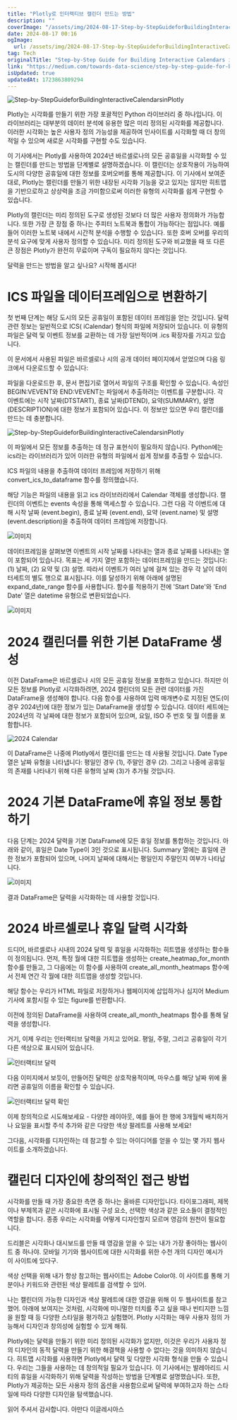 ```yaml
---
title: "Plotly로 인터랙티브 캘린더 만드는 방법"
description: ""
coverImage: "/assets/img/2024-08-17-Step-by-StepGuideforBuildingInteractiveCalendarsinPlotly_0.png"
date: 2024-08-17 00:16
ogImage:
  url: /assets/img/2024-08-17-Step-by-StepGuideforBuildingInteractiveCalendarsinPlotly_0.png
tag: Tech
originalTitle: "Step-by-Step Guide for Building Interactive Calendars in Plotly"
link: "https://medium.com/towards-data-science/step-by-step-guide-for-building-interactive-calendars-in-plotly-277053f6ee7c"
isUpdated: true
updatedAt: 1723863809294
---
```


![Step-by-StepGuideforBuildingInteractiveCalendarsinPlotly](/assets/img/2024-08-17-Step-by-StepGuideforBuildingInteractiveCalendarsinPlotly_0.png)

Plotly는 시각화를 만들기 위한 가장 포괄적인 Python 라이브러리 중 하나입니다. 이 라이브러리는 대부분의 데이터 분석에 유용한 많은 미리 정의된 시각화를 제공합니다. 이러한 시각화는 높은 사용자 정의 가능성을 제공하여 인사이트를 시각화할 때 더 창의적일 수 있으며 새로운 시각화를 구현할 수도 있습니다.

이 기사에서는 Plotly를 사용하여 2024년 바르셀로나의 모든 공휴일을 시각화할 수 있는 캘린더를 만드는 방법을 단계별로 설명하겠습니다. 이 캘린더는 상호작용이 가능하여 도시의 다양한 공휴일에 대한 정보를 호버오버를 통해 제공합니다. 이 기사에서 보여준대로, Plotly는 캘린더를 만들기 위한 내장된 시각화 기능을 갖고 있지는 않지만 히트맵을 기반으로하고 상상력을 조금 가미함으로써 이러한 유형의 시각화를 쉽게 구현할 수 있습니다.

Plotly의 캘린더는 미리 정의된 도구로 생성된 것보다 더 많은 사용자 정의화가 가능합니다. 또한 가장 큰 장점 중 하나는 주피터 노트북과 통합이 가능하다는 점입니다. 예를 들어 이러한 노트북 내에서 시간적 분석을 수행할 수 있습니다. 또한 호버 오버를 우리의 분석 요구에 맞게 사용자 정의할 수 있습니다. 미리 정의된 도구와 비교했을 때 또 다른 큰 장점은 Plotly가 완전히 무료이며 구독이 필요하지 않다는 것입니다.

<div class="content-ad"></div>

달력을 만드는 방법을 알고 싶나요? 시작해 봅시다!

# ICS 파일을 데이터프레임으로 변환하기

첫 번째 단계는 해당 도시의 모든 공휴일이 포함된 데이터 프레임을 얻는 것입니다. 달력 관련 정보는 일반적으로 ICS( iCalendar) 형식의 파일에 저장되어 있습니다. 이 유형의 파일은 달력 및 이벤트 정보를 교환하는 데 가장 일반적이며 .ics 확장자를 가지고 있습니다.

이 문서에서 사용된 파일은 바르셀로나 시의 공개 데이터 페이지에서 얻었으며 다음 링크에서 다운로드할 수 있습니다:

<div class="content-ad"></div>

파일을 다운로드한 후, 문서 편집기로 열어서 파일의 구조를 확인할 수 있습니다. 속성인 BEGIN:VEVENT와 END:VEVENT는 파일에서 추출하려는 이벤트를 구분합니다. 각 이벤트에는 시작 날짜(DTSTART), 종료 날짜(DTEND), 요약(SUMMARY), 설명(DESCRIPTION)에 대한 정보가 포함되어 있습니다. 이 정보만 있으면 우리 캘린더를 만드는 데 충분합니다.

![Step-by-StepGuideforBuildingInteractiveCalendarsinPlotly](/assets/img/2024-08-17-Step-by-StepGuideforBuildingInteractiveCalendarsinPlotly_1.png)

이 파일에서 모든 정보를 추출하는 데 정규 표현식이 필요하지 않습니다. Python에는 ics라는 라이브러리가 있어 이러한 유형의 파일에서 쉽게 정보를 추출할 수 있습니다.

ICS 파일의 내용을 추출하여 데이터 프레임에 저장하기 위해 convert_ics_to_dataframe 함수를 정의했습니다.

<div class="content-ad"></div>

해당 기능은 파일의 내용을 읽고 ics 라이브러리에서 Calendar 객체를 생성합니다. 캘린더의 이벤트는 events 속성을 통해 액세스할 수 있습니다. 그런 다음 각 이벤트에 대해 시작 날짜 (event.begin), 종료 날짜 (event.end), 요약 (event.name) 및 설명 (event.description)을 추출하여 데이터 프레임에 저장합니다.

![이미지](/assets/img/2024-08-17-Step-by-StepGuideforBuildingInteractiveCalendarsinPlotly_2.png)

데이터프레임을 살펴보면 이벤트의 시작 날짜를 나타내는 열과 종료 날짜를 나타내는 열이 포함되어 있습니다. 목표는 세 가지 열만 포함하는 데이터프레임을 만드는 것입니다: (1) 날짜, (2) 요약 및 (3) 설명. 따라서 이벤트가 여러 날에 걸쳐 있는 경우 각 날이 데이터세트의 별도 행으로 표시됩니다. 이를 달성하기 위해 아래에 설명된 expand_date_range 함수를 사용합니다. 함수를 적용하기 전에 'Start Date'와 'End Date' 열은 datetime 유형으로 변환되었습니다.

![이미지](/assets/img/2024-08-17-Step-by-StepGuideforBuildingInteractiveCalendarsinPlotly_3.png)

<div class="content-ad"></div>

# 2024 캘린더를 위한 기본 DataFrame 생성

이전 DataFrame은 바르셀로나 시의 모든 공휴일 정보를 포함하고 있습니다. 하지만 이 모든 정보를 Plotly로 시각화하려면, 2024 캘린더의 모든 관련 데이터를 가진 DataFrame을 생성해야 합니다. 다음 함수를 사용하여 입력 매개변수로 지정된 연도(이 경우 2024년)에 대한 정보가 있는 DataFrame을 생성할 수 있습니다. 데이터 세트에는 2024년의 각 날짜에 대한 정보가 포함되어 있으며, 요일, ISO 주 번호 및 월 이름을 포함합니다.

![2024 Calendar](/assets/img/2024-08-17-Step-by-StepGuideforBuildingInteractiveCalendarsinPlotly_4.png)

이 DataFrame은 나중에 Plotly에서 캘린더를 만드는 데 사용될 것입니다. Date Type 열은 날짜 유형을 나타냅니다: 평일인 경우 (1), 주말인 경우 (2). 그리고 나중에 공휴일의 존재를 나타내기 위해 다른 유형의 날짜 (3)가 추가될 것입니다.

<div class="content-ad"></div>

# 2024 기본 DataFrame에 휴일 정보 통합하기

다음 단계는 2024 달력을 기본 DataFrame에 모든 휴일 정보를 통합하는 것입니다. 아래와 같이, 휴일은 Date Type이 3인 것으로 표시됩니다. Summary 열에는 휴일에 관한 정보가 포함되어 있으며, 나머지 날짜에 대해서는 평일인지 주말인지 여부가 나타납니다.

![이미지](/assets/img/2024-08-17-Step-by-StepGuideforBuildingInteractiveCalendarsinPlotly_5.png)

결과 DataFrame은 달력을 시각화하는 데 사용할 것입니다.

<div class="content-ad"></div>

# 2024 바르셀로나 휴일 달력 시각화

드디어, 바르셀로나 시내의 2024 달력 및 휴일을 시각화하는 히트맵을 생성하는 함수들이 정의됩니다. 먼저, 특정 월에 대한 히트맵을 생성하는 create_heatmap_for_month 함수를 만들고, 그 다음에는 이 함수를 사용하여 create_all_month_heatmaps 함수에서 전체 연간 각 월에 대한 히트맵을 생성할 것입니다.

해당 함수는 우리가 HTML 파일로 저장하거나 웹페이지에 삽입하거나 심지어 Medium 기사에 포함시킬 수 있는 figure를 반환합니다.

이전에 정의된 DataFrame을 사용하여 create_all_month_heatmaps 함수를 통해 달력을 생성합니다.

<div class="content-ad"></div>

거기, 이제 우리는 인터랙티브 달력을 가지고 있어요. 평일, 주말, 그리고 공휴일이 각기 다른 색상으로 표시되어 있습니다.

![인터랙티브 달력](/assets/img/2024-08-17-Step-by-StepGuideforBuildingInteractiveCalendarsinPlotly_6.png)

다음 이미지에서 보듯이, 만들어진 달력은 상호작용적이며, 마우스를 해당 날짜 위에 올리면 공휴일의 이름을 확인할 수 있습니다.

![인터랙티브 달력 확인](/assets/img/2024-08-17-Step-by-StepGuideforBuildingInteractiveCalendarsinPlotly_7.png)

<div class="content-ad"></div>

이제 창의적으로 시도해보세요 - 다양한 레이아웃, 예를 들어 한 행에 3개월씩 배치하거나 요일을 표시할 주석 추가와 같은 다양한 색상 팔레트를 사용해 보세요!

그다음, 시각화를 디자인하는 데 참고할 수 있는 아이디어를 얻을 수 있는 몇 가지 웹사이트를 소개하겠습니다.

# 캘린더 디자인에 창의적인 접근 방법

시각화를 만들 때 가장 중요한 측면 중 하나는 올바른 디자인입니다. 타이포그래피, 제목이나 부제목과 같은 시각화에 표시될 구성 요소, 선택한 색상과 같은 요소들이 결정적인 역할을 합니다. 종종 우리는 시각화를 어떻게 디자인할지 모르며 영감의 원천이 필요합니다.

<div class="content-ad"></div>

드리블은 시각화나 대시보드를 만들 때 영감을 얻을 수 있는 내가 가장 좋아하는 웹사이트 중 하나야. 모바일 기기와 웹사이트에 대한 시각화를 위한 수천 개의 디자인 예시가 이 사이트에 있다구.

색상 선택을 위해 내가 항상 참고하는 웹사이트는 Adobe Color야. 이 사이트를 통해 기분이나 키워드와 관련된 색상 팔레트를 검색할 수 있어.

나는 캘린더의 가능한 디자인과 색상 팔레트에 대한 영감을 위해 이 두 웹사이트를 참고했어. 아래에 보여지는 것처럼, 시각화에 미니멀한 터치를 주고 싶을 때나 빈티지한 느낌을 원할 때 등 다양한 스타일을 평가하고 실험했어. Plotly 시각화는 매우 사용자 정의 가능해서 디자인과 창의성에 실험할 수 있게 해줘.

<div class="content-ad"></div>

Plotly에는 달력을 만들기 위한 미리 정의된 시각화가 없지만, 이것은 우리가 사용자 정의 디자인의 동적 달력을 만들기 위한 해결책을 사용할 수 없다는 것을 의미하지 않습니다. 히트맵 시각화를 사용하면 Plotly에서 달력 및 다양한 시각화 형식을 만들 수 있습니다. 우리는 그들을 사용하는 데 창의적일 필요가 있습니다. 이 기사에서는 발레아리드 시티의 휴일을 시각화하기 위해 달력을 작성하는 방법을 단계별로 설명했습니다. 또한, Plotly가 제공하는 모든 사용자 정의 옵션을 사용함으로써 달력에 부여하고자 하는 스타일에 따라 다양한 디자인을 탐색했습니다.

읽어 주셔서 감사합니다.
아만다 이글레시아스
